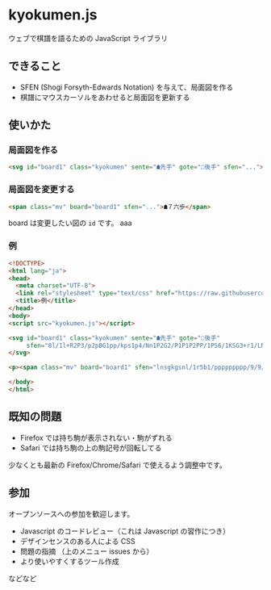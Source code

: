 kyokumen.js
===========
ウェブで棋譜を語るための JavaScript ライブラリ

## できること

- SFEN (Shogi Forsyth-Edwards Notation) を与えて、局面図を作る
- 棋譜にマウスカーソルをあわせると局面図を更新する

## 使いかた

### 局面図を作る

```html
<svg id="board1" class="kyokumen" sente="☗先手" gote="☖後手" sfen="...">
```

### 局面図を変更する

```html
<span class="mv" board="board1" sfen="...">☗７六歩</span>
```

board は変更したい図の `id` です。
aaa


### 例

```html
<!DOCTYPE>
<html lang="ja">
<head>
  <meta charset="UTF-8">
  <link rel="stylesheet" type="text/css" href="https://raw.githubusercontent.com/junkoda/kyokumen/master/kyokumen.js">
  <title>例</title>
</head>
<body>
<script src="kyokumen.js"></script>

<svg id="board1" class="kyokumen" sente="☗先手" gote="☖後手"
     sfen="8l/1l+R2P3/p2pBG1pp/kps1p4/Nn1P2G2/P1P1P2PP/1PS6/1KSG3+r1/LN2+p3L w Sbgn3p 124">
</svg>

<p><span class="mv" board="board1" sfen="lnsgkgsnl/1r5b1/ppppppppp/9/9/9/PPPPPPPPP/1B5R1/LNSGKGSNL b">初手</span></p>

</body>
</html>
```

## 既知の問題

* Firefox では持ち駒が表示されない・駒がずれる
* Safari では持ち駒の上の駒記号が回転してる

少なくとも最新の Firefox/Chrome/Safari で使えるよう調整中です。


## 参加

オープンソースへの参加を歓迎します。

* Javascript のコードレビュー（これは Javascript の習作につき）
* デザインセンスのある人による CSS
* 問題の指摘 （上のメニュー issues から）
* より使いやすくするツール作成

などなど
